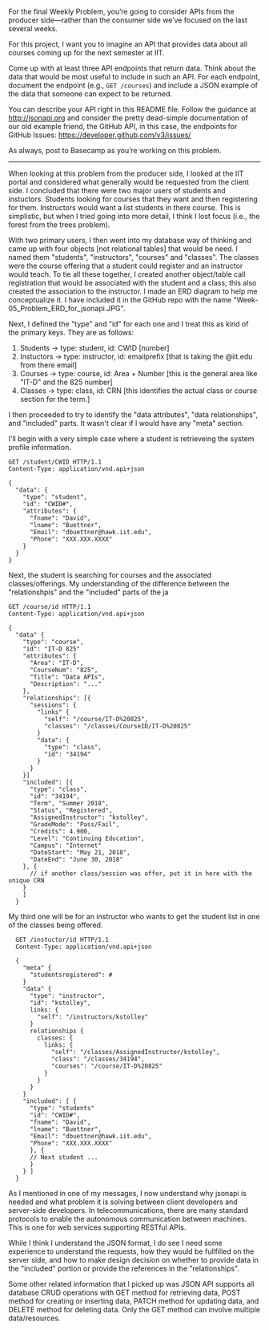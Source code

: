 For the final Weekly Problem, you’re going to consider APIs from the producer side—rather than the
consumer side we’ve focused on the last several weeks.

For this project, I want you to imagine an API that provides data about all courses coming up for
the next semester at IIT.

Come up with at least three API endpoints that return data. Think about the data that would be most
useful to include in such an API. For each endpoint, document the endpoint (e.g., `GET /courses`)
and include a JSON example of the data that someone can expect to be returned.

You can describe your API right in this README file. Follow the guidance at <http://jsonapi.org>
and consider the pretty dead-simple documentation of our old example friend, the GitHub API, in this
case, the endpoints for GitHub Issues: <https://developer.github.com/v3/issues/>

As always, post to Basecamp as you’re working on this problem.

____________________________________________________________________________

When looking at this problem from the producer side, I looked at the IIT portal and considered what
generally would be requested from the client side.  I concluded that there were two major users of 
students and instuctors. Students looking for courses that they want and then registering for them.
Instructors would want a list students in there course. This is simplistic, but when I tried going
into more detail, I think I lost focus (i.e., the forest from the trees problem).

With two primary users, I then went into my database way of thinking and came up with four objects
[not relational tables] that would be need. I named them "students", "instructors", "courses" and 
"classes". The classes were the course offering that a student could register and an instructor 
would teach. To tie all these together, I created another object/table call registration that would 
be associated with the student and a class; this also created the association to the instructor. I
made an ERD diagram to help me conceptualize it.  I have included it in the GitHub repo with the name
"Week-05_Problem_ERD_for_jsonapi.JPG".

Next, I defined the "type" and "id" for each one and I treat this as kind of the primary keys. They
are as follows:
  1) Students -> type: student, id: CWID [number]
  2) Instuctors -> type: instructor, id: emailprefix [that is taking the @iit.edu from there email]
  3) Courses -> type: course, id: Area + Number [this is the general area like "IT-D" and the 825 number]
  4) Classes -> type: class, id: CRN [this identifies the actual class or course section for the term.]

I then proceeded to try to identify the "data attributes", "data relationships", and "included" parts.
It wasn't clear if I would have any "meta" section.

I'll begin with a very simple case where a student is retrieveing the system profile information.

    GET /student/CWID HTTP/1.1
    Content-Type: application/vnd.api+json

    {
      "data": {
        "type": "student",
        "id": "CWID#",
        "attributes": {
          "fname": "David",
          "lname": "Buettner",
          "Email": "dbuettner@hawk.iit.edu",
          "Phone": "XXX.XXX.XXXX"
        }
      }
    }

Next, the student is searching for courses and the associated classes/offerings. My understanding
of the difference between the "relationshpis" and the "included" parts of the ja

    GET /course/id HTTP/1.1
    Content-Type: application/vnd.api+json

    {
      "data" {
        "type": "course",
        "id": "IT-D 825"
        "attributes": {
          "Area": "IT-D",
          "CourseNum": "825",
          "Title": "Data APIs",
          "Description": "..."
        },
        "relationships": [{
          "sessions": {
            "links" {
              "self": "/course/IT-D%20825",
              "classes": "/classes/CourseID/IT-D%20825"
            }
            "data": {
              "type": "class",
              "id": "34194"
            }
          }
        }]
        "included": [{
          "type": "class",
          "id": "34194",
          "Term", "Summer 2018",
          "Status", "Registered",
          "AssignedInstructor": "kstolley",
          "GradeMode": "Pass/Fail",
          "Credits": 4.900,
          "Level": "Continuing Education",
          "Campus": "Internet"
          "DateStart": "May 21, 2018",
          "DateEnd": "June 30, 2018"
        }, {
          // if another class/session was offer, put it in here with the unique CRN
        }
        ]
      }

My third one will be for an instructor who wants to get the student list in one of the
classes being offered.

      GET /instuctor/id HTTP/1.1
      Content-Type: application/vnd.api+json

      {
        "meta" {
          "studentsregistered": #
        }
        "data" {
          "type": "instructor",
          "id": "kstolley",
          links: {
            "self": "/instructors/kstolley"
          }
          relationships {
            classes: {
              links: {
                "self": "/classes/AssignedInstructor/kstolley",
                "class": "/classes/34194",
                "courses": "/course/IT-D%20825"
              }
            }
          }
        }
        "included": [ {
          "type": "students"
          "id": "CWID#",
          "fname": "David",
          "lname": "Buettner",
          "Email": "dbuettner@hawk.iit.edu",
          "Phone": "XXX.XXX.XXXX"
          }, {
          // Next student ...
          }
        } ]
      }

As I mentioned in one of my messages, I now understand why jsonapi is needed and what problem
it is solving between client developers and server-side developers. In telecommunications, there
are many standard protocols to enable the autonomous communication between machines. This is
one for web services supporting RESTful APIs.

While I think I understand the JSON format, I do see I need some experience to understand the 
requests, how they would be fullfilled on the server side, and how to make design decision on
whether to provide data in the "included" portion or provide the references in the "relationships".

Some other related information that I picked up was JSON API supports all database CRUD operations
with GET method for retrieving data, POST method for creating or inserting data, PATCH method
for updating data, and DELETE method for deleting data.  Only the GET method can involve
multiple data/resources.

